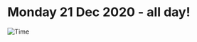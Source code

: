 # Monday 21 Dec 2020 - all day!
![Time](https://github.com/rich-ctm/today/workflows/Time/badge.svg)
